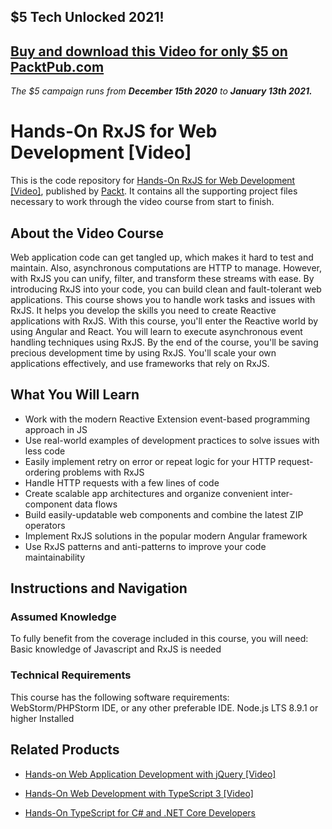 ## $5 Tech Unlocked 2021!
[Buy and download this Video for only $5 on PacktPub.com](https://www.packtpub.com/product/hands-on-rxjs-for-web-development-video/9781788838429)
-----
*The $5 campaign         runs from __December 15th 2020__ to __January 13th 2021.__*

# Hands-On RxJS for Web Development [Video]
This is the code repository for [Hands-On RxJS for Web Development [Video]](https://www.packtpub.com/web-development/hands-rxjs-web-development-video?utm_source=github&utm_medium=repository&utm_campaign=9781788838429), published by [Packt](https://www.packtpub.com/?utm_source=github). It contains all the supporting project files necessary to work through the video course from start to finish.
## About the Video Course
Web application code can get tangled up, which makes it hard to test and maintain. Also, asynchronous computations are HTTP to manage. However, with RxJS you can unify, filter, and transform these streams with ease. By introducing RxJS into your code, you can build clean and fault-tolerant web applications.
This course shows you to handle work tasks and issues with RxJS. It helps you develop the skills you need to create Reactive applications with RxJS. With this course, you'll enter the Reactive world by using Angular and React. You will learn to execute asynchronous event handling techniques using RxJS.
By the end of the course, you'll be saving precious development time by using RxJS. You'll scale your own applications effectively, and use frameworks that rely on RxJS.

<H2>What You Will Learn</H2>
<DIV class=book-info-will-learn-text>
<UL>
<LI>Work with the modern Reactive Extension event-based programming approach in JS 
<LI>Use real-world examples of development practices to solve issues with less code 
<LI>Easily implement retry on error or repeat logic for your HTTP request-ordering problems with RxJS 
<LI>Handle HTTP requests with a few lines of code 
<LI>Create scalable app architectures and organize convenient inter-component data flows 
<LI>Build easily-updatable web components and combine the latest ZIP operators 
<LI>Implement RxJS solutions in the popular modern Angular framework 
<LI>Use RxJS patterns and anti-patterns to improve your code maintainability </LI></UL></DIV>

## Instructions and Navigation
### Assumed Knowledge
To fully benefit from the coverage included in this course, you will need:<br/>
Basic knowledge of Javascript and RxJS is needed
### Technical Requirements
This course has the following software requirements:<br/>
WebStorm/PHPStorm IDE, or any other preferable IDE.
Node.js LTS 8.9.1 or higher Installed


## Related Products
* [Hands-on Web Application Development with jQuery [Video]](https://www.packtpub.com/web-development/hands-web-application-development-jquery-video?utm_source=github&utm_medium=repository&utm_campaign=9781789343809)

* [Hands-On Web Development with TypeScript 3 [Video]](https://www.packtpub.com/application-development/hands-web-development-typescript-3-video?utm_source=github&utm_medium=repository&utm_campaign=9781789616095)

* [Hands-On TypeScript for C# and .NET Core Developers](https://www.packtpub.com/application-development/hands-typescript-c-and-net-core-developers?utm_source=github&utm_medium=repository&utm_campaign=9781789130287)

